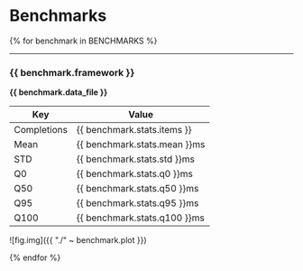 # Benchmarks

{% for benchmark in BENCHMARKS %}

---

### {{ benchmark.framework }}

**{{ benchmark.data_file }}**

| Key         | Value                        |
| ----------- | ---------------------------- |
| Completions | {{ benchmark.stats.items }}  |
| Mean        | {{ benchmark.stats.mean }}ms |
| STD         | {{ benchmark.stats.std }}ms  |
| Q0          | {{ benchmark.stats.q0 }}ms   |
| Q50         | {{ benchmark.stats.q50 }}ms  |
| Q95         | {{ benchmark.stats.q95 }}ms  |
| Q100        | {{ benchmark.stats.q100 }}ms |

![fig.img]({{ "./" ~ benchmark.plot }})

{% endfor %}
